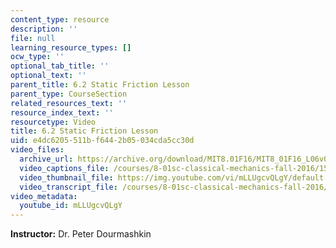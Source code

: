 ```yaml
---
content_type: resource
description: ''
file: null
learning_resource_types: []
ocw_type: ''
optional_tab_title: ''
optional_text: ''
parent_title: 6.2 Static Friction Lesson
parent_type: CourseSection
related_resources_text: ''
resource_index_text: ''
resourcetype: Video
title: 6.2 Static Friction Lesson
uid: e4dc6205-511b-f644-2b05-034cda5cc30d
video_files:
  archive_url: https://archive.org/download/MIT8.01F16/MIT8_01F16_L06v02_360p.mp4
  video_captions_file: /courses/8-01sc-classical-mechanics-fall-2016/1507bd36332a56d8b1cff56f75a30ae1_mLLUgcvQLgY.vtt
  video_thumbnail_file: https://img.youtube.com/vi/mLLUgcvQLgY/default.jpg
  video_transcript_file: /courses/8-01sc-classical-mechanics-fall-2016/78182017bea0b1e453cde4075bfdd2da_mLLUgcvQLgY.pdf
video_metadata:
  youtube_id: mLLUgcvQLgY
---
```


**Instructor:** Dr. Peter Dourmashkin
